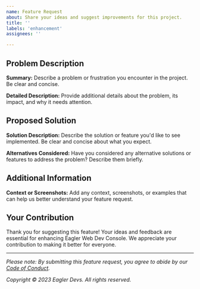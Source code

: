 ```yaml
---
name: Feature Request
about: Share your ideas and suggest improvements for this project.
title: ''
labels: 'enhancement'
assignees: ''

---
```


## Problem Description

**Summary:**
Describe a problem or frustration you encounter in the project. Be clear and concise.

**Detailed Description:**
Provide additional details about the problem, its impact, and why it needs attention.

## Proposed Solution

**Solution Description:**
Describe the solution or feature you'd like to see implemented. Be clear and concise about what you expect.

**Alternatives Considered:**
Have you considered any alternative solutions or features to address the problem? Describe them briefly.

## Additional Information

**Context or Screenshots:**
Add any context, screenshots, or examples that can help us better understand your feature request.

## Your Contribution

Thank you for suggesting this feature! Your ideas and feedback are essential for enhancing Eagler Web Dev Console. We appreciate your contribution to making it better for everyone.

---

*Please note: By submitting this feature request, you agree to abide by our [Code of Conduct](CODE_OF_CONDUCT.md).*

*Copyright © 2023 Eagler Devs. All rights reserved.*
